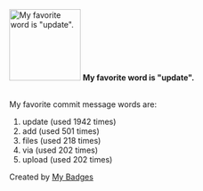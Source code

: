 <img src="https://my-badges.github.io/my-badges/favorite-word.png" alt="My favorite word is &quot;update&quot;." title="My favorite word is &quot;update&quot;." width="128">
<strong>My favorite word is &quot;update&quot;.</strong>
<br><br>

My favorite commit message words are:

1. update (used 1942 times)
2. add (used 501 times)
3. files (used 218 times)
4. via (used 202 times)
5. upload (used 202 times)


Created by <a href="https://github.com/my-badges/my-badges">My Badges</a>